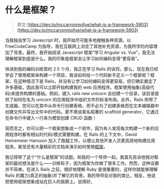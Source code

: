 # 什么是框架？

> 原文:[https://dev.to/mccarronmollye/what-is-a-framework-5903](https://dev.to/mccarronmollye/what-is-a-framework-5903)

当我独自学习 Javascript 时，我开始尽可能多地接触各种资源。以 FreeCodeCamp 为指导，我在互联网上浏览了其他补充资源，为我所学的内容增加了背景。最终，我开始阅读 Javascript 框架“学习 Angular vs. Vue”，我无法理解框架到底是什么。我的印象是框架会让学习如何编码变得“更容易”。

快进到我的编码训练营的 2.5 个月，我正在学习 Rails 的诀窍。那么，现在我已经学会了使用框架来构建一个项目，我该如何给一个代码新手定义一个框架呢？框架，在这种情况下是 Rails，并没有让学习如何编码变得更容易，但它确实奠定了许多基础，因此我可以立即开始构建我的 web 应用程序。框架使用抽象(高级代码)来提供构建的基础。例如，键入 rails new unicorn 会创建一个目录，该目录提供了如何在名为 unicorn 的应用程序中组织文件的标准布局。此外，Rails 附带了生成器，您可以在其中从命令行创建表格，而不必为了创建表格而在文本编辑器中创建文件并写出文件中的代码。更不用说臭名昭著的 scaffold generator，它通过在命令行中键入一行来为模型创建 CRUD 函数！

简而言之，你可以把一个框架想象成一个软件，因为有人发现每次构建一个新的应用程序时都有相似的代码/模式需要构建。在 Rails 的上下文中，David Heinemeier Hansson 加入了跑腿工作，以便让其他开发人员更高效地构建应用程序。甚至还有大量精彩的文档来演示如何使用[框架](https://guides.rubyonrails.org/)。

我记得带了这个“什么是框架”的话题。和我的一个导师一起。我首先告诉他我对框架的最初想法是什么——训练轮子，因为框架为你做了很多工作。然而，这种设置并不简单。在进入 Rails 之前，很好地理解 Ruby 是很重要的，这样你就能够理解 Rails 的魔力(真正的抽象)并了解它的背景。我的导师反对我的类比，相反，他说把使用框架想象成站在巨人的肩膀上。说得好。